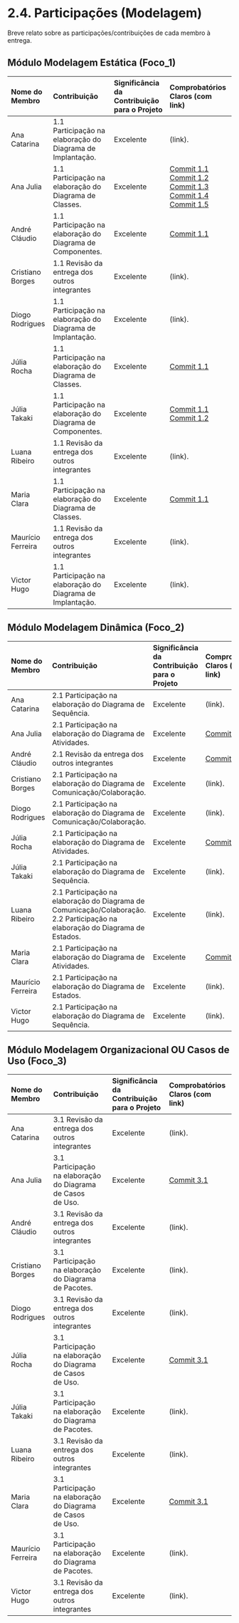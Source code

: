 # 2.4. Participações (Modelagem)

Breve relato sobre as participações/contribuições de cada membro à entrega. 

## Módulo Modelagem Estática (Foco_1)

| Nome do Membro       | Contribuição                                              | Significância da Contribuição para o Projeto | Comprobatórios Claros (com link) |
|:--------------------|:---------------------------------------------------------|:--------------------------------------------|:---------------------------------|
| Ana Catarina         | 1.1 Participação na elaboração do Diagrama de Implantação.    | Excelente                                         | (link).                         |
| Ana Julia            | 1.1 Participação na elaboração do Diagrama de Classes.    | Excelente                                   | [Commit 1.1](https://github.com/UnBArqDsw2025-1-Turma02/2025.1-T02-_G1_JogoEducacional_Entrega_02/commit/e7e1d97e6bf70565d7660e5bc9619a8e4bdd90c0)<br>[Commit 1.2](https://github.com/UnBArqDsw2025-1-Turma02/2025.1-T02-_G1_JogoEducacional_Entrega_02/commit/44e698e8de1f7f63b3f652b4aa495bafbb85eb73)<br>[Commit 1.3](https://github.com/UnBArqDsw2025-1-Turma02/2025.1-T02-_G1_JogoEducacional_Entrega_02/commit/522b5323802e51135558e84a5bb079df4c965b3e)<br>[Commit 1.4](https://github.com/UnBArqDsw2025-1-Turma02/2025.1-T02-_G1_JogoEducacional_Entrega_02/commit/972f8c7c9c5177fdc9f04618ae338809f7bff46e)<br>[Commit 1.5](https://github.com/UnBArqDsw2025-1-Turma02/2025.1-T02-_G1_JogoEducacional_Entrega_02/commit/6fc50ad50491beea08e8099698df73ed44e21fcc)                     |
| André Cláudio        | 1.1 Participação na elaboração do Diagrama de Componentes.    | Excelente                                         | [Commit 1.1](https://github.com/UnBArqDsw2025-1-Turma02/2025.1-T02-_G1_JogoEducacional_Entrega_02/commit/8ed16a43498f9d57cc00e75c5d9656d6dd191411)<br>                         |
| Cristiano Borges     | 1.1 Revisão da entrega dos outros integrantes   | Excelente                                         | (link).                         |
| Diogo Rodrigues      | 1.1 Participação na elaboração do Diagrama de Implantação.    | Excelente                                         | (link).                         |
| Júlia Rocha          | 1.1 Participação na elaboração do Diagrama de Classes.    | Excelente                                   | [Commit 1.1](https://github.com/UnBArqDsw2025-1-Turma02/2025.1-T02-_G1_JogoEducacional_Entrega_02/commit/6fc50ad50491beea08e8099698df73ed44e21fcc)<br>                         |
| Júlia Takaki         | 1.1 Participação na elaboração do Diagrama de Componentes.    | Excelente                                         | [Commit 1.1](https://github.com/UnBArqDsw2025-1-Turma02/2025.1-T02-_G1_JogoEducacional_Entrega_02/commit/8ed16a43498f9d57cc00e75c5d9656d6dd191411)<br>[Commit 1.2](https://github.com/UnBArqDsw2025-1-Turma02/2025.1-T02-_G1_JogoEducacional_Entrega_02/commit/202f6d023893686df4889c62615f35904a61e6b4)                         |
| Luana Ribeiro        | 1.1 Revisão da entrega dos outros integrantes  | Excelente                                         | (link).                         |
| Maria Clara          | 1.1 Participação na elaboração do Diagrama de Classes.    | Excelente                                   | [Commit 1.1](https://github.com/UnBArqDsw2025-1-Turma02/2025.1-T02-_G1_JogoEducacional_Entrega_02/commit/6fc50ad50491beea08e8099698df73ed44e21fcc)<br>                         |
| Maurício Ferreira    | 1.1 Revisão da entrega dos outros integrantes   | Excelente                                         | (link).                         |
| Victor Hugo          | 1.1 Participação na elaboração do Diagrama de Implantação.    | Excelente                                         | (link).                         |

## Módulo Modelagem Dinâmica (Foco_2)

| Nome do Membro       | Contribuição                                              | Significância da Contribuição para o Projeto | Comprobatórios Claros (com link) |
|:--------------------|:---------------------------------------------------------|:--------------------------------------------|:---------------------------------|
| Ana Catarina         | 2.1 Participação na elaboração do Diagrama de Sequência.    | Excelente                                   | (link).                         |
| Ana Julia            | 2.1 Participação na elaboração do Diagrama de Atividades.    | Excelente                                         | [Commit 2.1](https://github.com/UnBArqDsw2025-1-Turma02/2025.1-T02-_G1_JogoEducacional_Entrega_02/commit/8e19d14a0f4546188e76b5f1c2f29149f1452649)<br>                    |
| André Cláudio        | 2.1 Revisão da entrega dos outros integrantes  | Excelente                                   | [Commit 2.1](https://github.com/UnBArqDsw2025-1-Turma02/2025.1-T02-_G1_JogoEducacional_Entrega_02/commit/3b2ba6026818a6ea298a48384690d38b190dfcca)<br>                        |
| Cristiano Borges     | 2.1 Participação na elaboração do Diagrama de Comunicação/Colaboração.    | Excelente                                         | (link).                         |
| Diogo Rodrigues      | 2.1 Participação na elaboração do Diagrama de Comunicação/Colaboração.    | Excelente                                         | (link).                         |
| Júlia Rocha          | 2.1 Participação na elaboração do Diagrama de Atividades.    | Excelente                                         | [Commit 2.1](https://github.com/UnBArqDsw2025-1-Turma02/2025.1-T02-_G1_JogoEducacional_Entrega_02/commit/8e19d14a0f4546188e76b5f1c2f29149f1452649)<br>                         |
| Júlia Takaki         | 2.1 Participação na elaboração do Diagrama de Sequência.    | Excelente                                   | (link).                         |
| Luana Ribeiro        | 2.1 Participação na elaboração do Diagrama de Comunicação/Colaboração.<br>2.2 Participação na elaboração do Diagrama de Estados.    | Excelente                                         | (link).                         |
| Maria Clara          | 2.1 Participação na elaboração do Diagrama de Atividades.    | Excelente                                         | [Commit 2.1](https://github.com/UnBArqDsw2025-1-Turma02/2025.1-T02-_G1_JogoEducacional_Entrega_02/commit/8e19d14a0f4546188e76b5f1c2f29149f1452649)<br>                         |
| Maurício Ferreira    | 2.1 Participação na elaboração do Diagrama de Estados.    | Excelente                                         | (link).                         |
| Victor Hugo          | 2.1 Participação na elaboração do Diagrama de Sequência.    | Excelente                                   | (link).                         |

## Módulo Modelagem Organizacional OU Casos de Uso (Foco_3)

| Nome do Membro       | Contribuição                                              | Significância da Contribuição para o Projeto | Comprobatórios Claros (com link) |
|:--------------------|:---------------------------------------------------------|:--------------------------------------------|:---------------------------------|
| Ana Catarina         | 3.1 Revisão da entrega dos outros integrantes    | Excelente                                         | (link).                         |
| Ana Julia            | 3.1 Participação na elaboração do Diagrama de Casos de Uso.    | Excelente                                         | [Commit 3.1](https://github.com/UnBArqDsw2025-1-Turma02/2025.1-T02-_G1_JogoEducacional_Entrega_02/commit/3c6a187d699cdbb8064c1c4aaaef1c332d754503)<br>                      |
| André Cláudio        | 3.1 Revisão da entrega dos outros integrantes    | Excelente                                         | (link).                         |
| Cristiano Borges     | 3.1 Participação na elaboração do Diagrama de Pacotes.    | Excelente                                   | (link).                         |
| Diogo Rodrigues      | 3.1 Revisão da entrega dos outros integrantes    | Excelente                                         | (link).                         |
| Júlia Rocha          | 3.1 Participação na elaboração do Diagrama de Casos de Uso.    | Excelente                                         | [Commit 3.1](https://github.com/UnBArqDsw2025-1-Turma02/2025.1-T02-_G1_JogoEducacional_Entrega_02/commit/3c6a187d699cdbb8064c1c4aaaef1c332d754503)<br>                        |
| Júlia Takaki         | 3.1 Participação na elaboração do Diagrama de Pacotes.    | Excelente                                         | (link).                         |
| Luana Ribeiro        | 3.1 Revisão da entrega dos outros integrantes    | Excelente                                   | (link).                         |
| Maria Clara          | 3.1 Participação na elaboração do Diagrama de Casos de Uso.    | Excelente                                         | [Commit 3.1](https://github.com/UnBArqDsw2025-1-Turma02/2025.1-T02-_G1_JogoEducacional_Entrega_02/commit/3c6a187d699cdbb8064c1c4aaaef1c332d754503)<br>                         |
| Maurício Ferreira    | 3.1 Participação na elaboração do Diagrama de Pacotes.    | Excelente                                   | (link).                         |
| Victor Hugo          | 3.1 Revisão da entrega dos outros integrantes    | Excelente                                         | (link).                         |
